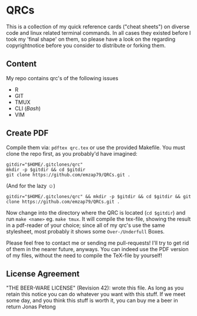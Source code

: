 # QRCs

This is a collection of my quick reference cards ("cheat sheets") on diverse
code and linux related terminal commands. In all cases they existed before I
took my 'final shape' on them, so please have a look on the regarding
copyrightnotice before you consider to distribute or forking them.

## Content

My repo contains qrc's of the following issues

- R
- GIT
- TMUX
- CLI (*Bash*)
- VIM

## Create PDF

Compile them via: `pdftex qrc.tex` or use the provided Makefile. You must clone
the repo first, as you probably'd have imagined:

    gitdir="$HOME/.gitclones/qrc"
    mkdir -p $gitdir && cd $gitdir
    git clone https://github.com/emzap79/QRCs.git .

(And for the lazy :relaxed:)

    gitdir="$HOME/.gitclones/qrc" && mkdir -p $gitdir && cd $gitdir && git clone https://github.com/emzap79/QRCs.git .

Now change into the directory where the QRC is located (`cd $gitdir`) and run
`make <name>` eg. `make tmux`. It will compile the tex-file, showing the
result in a pdf-reader of your choice; since all of my qrc's use the same
stylesheet, most probably it shows some `Over-/Underfull` Boxes.

Please feel free to contact me or sending me pull-requests! I'll try to get rid
of them in the nearer future, anyways. You can indeed use the PDF version of my
files, without the need to compile the TeX-file by yourself!

## License Agreement

"THE BEER-WARE LICENSE" (Revision 42):
<emzap79 at gmail dot com> wrote this file. As long as you retain this notice you
can do whatever you want with this stuff. If we meet some day, and you think
this stuff is worth it, you can buy me a beer in return Jonas Petong


